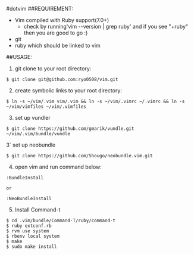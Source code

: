 #dotvim
##REQUIREMENT:
* Vim compiled with Ruby support(7.0+)
  - check by running'vim --version | grep ruby' and if you see "+ruby" then you are good to go :)
* git 
* ruby which should be linked to vim


##USAGE:
1. git clone to your root directory:  
```
$ git clone git@github.com:ryo0508/vim.git
```

2. create symbolic links to your root directory:  
```
$ ln -s ~/vim/.vim vim/.vim && ln -s ~/vim/.vimrc ~/.vimrc && ln -s ~/vim/vimfiles ~/vim/.vimfiles
```
  
3. set up vundler  
```
$ git clone https://github.com/gmarik/vundle.git ~/vim/.vim/bundle/vundle
```

3` set up neobundle
```
$ git clone https://github.com/Shougo/neobundle.vim.git
```

4. open vim and run command below:  
```
:BundleInstall

or

:NeoBundleInstall
```

5. Install Command-t  
```
$ cd .vim/bundle/Command-T/ruby/command-t
$ ruby extconf.rb
$ rvm use system
$ rbenv local system
$ make
$ sudo make install
```
